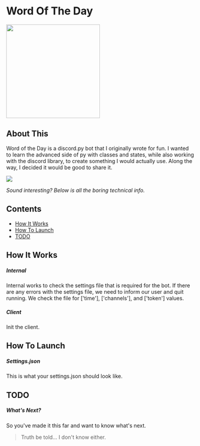 # Word Of The Day

<img src="https://play-lh.googleusercontent.com/BYoyK1fiFfpH8JTutWAlG_Tqo-Ati-7tLcdYijU-8_L7SQxpuYBo7tzxrzDGXk8JC4hv" width="250" height="250"/>

## About This

Word of the Day is a discord.py bot that I originally wrote for fun. 
I wanted to learn the advanced side of py with classes and states, while also working with the discord library, to create something I would actually use.
Along the way, I decided it would be good to share it.

<img src="https://i.ibb.co/CBFBDdm/wotdpic.jpg">

*Sound interesting? Below is all the boring technical info.*

## Contents

- [How It Works](#how-it-works)
- [How To Launch](#how-to-launch)
- [TODO](#todo)

## How It Works
##### Internal
Internal works to check the settings file that is required for the bot. If there are any errors with the settings file, we need to inform our user and quit running. We check the file for ['time'], ['channels'], and ['token'] values.
##### Client
Init the client.


## How To Launch
##### Settings.json
This is what your settings.json should look like.


## TODO
##### What's Next?
So you've made it this far and want to know what's next.
> Truth be told... I don't know either.
